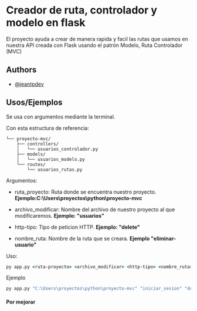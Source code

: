 
# Creador de ruta, controlador y modelo en flask

El proyecto ayuda a crear de manera rapida y facil las rutas que usamos en nuestra API creada con Flask usando el patrón Modelo, Ruta Controlador (MVC)



## Authors

- [@jeantpdev](https://www.github.com/jeantpdev)


## Usos/Ejemplos

Se usa con argumentos mediante la terminal.

Con esta estructura de referencia:
```
└── proyecto-mvc/
    ├── controllers/
    │   └── usuarios_controlador.py
    ├── models/
    │   └── usuarios_modelo.py
    └── routes/
        └── usuarios_rutas.py
```

Argumentos:

- ruta_proyecto: Ruta donde se encuentra nuestro proyecto. **Ejemplo:C:\Users\proyectos\python\proyecto-mvc**

- archivo_modificar: Nombre del archivo de nuestro proyecto al que modificaremos. **Ejemplo: "usuarios"**

- http-tipo: Tipo de peticion HTTP. **Ejemplo: "delete"**

- nombre_ruta: Nombre de la ruta que se creara. **Ejemplo "eliminar-usuario"**

Uso:
```cmd
py app.py <ruta-proyecto> <archivo_modificar> <http-tipo> <nombre_ruta>
```

Ejemplo
```cmd
py app.py "C:\Users\proyectos\python\proyecto-mvc" "iniciar_sesion" "delete" "eliminar_usuarios_de_lideres"
```


#### **Por mejorar**
